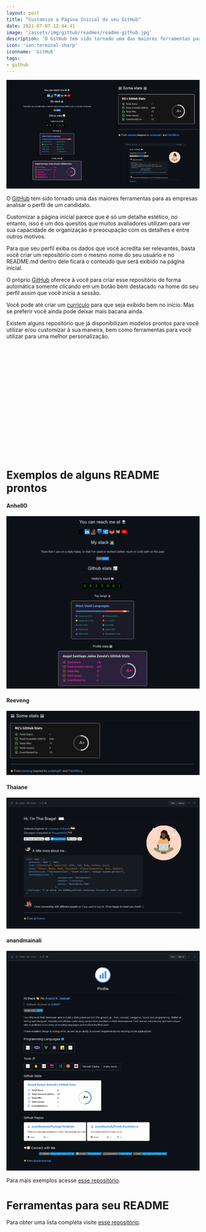 ```yaml
---
layout: post
title: "Customize a Página Inicial do seu GitHub"
date: 2021-07-07 12:44:41
image: '/assets/img/github/readmes/readme-github.jpg'
description: 'O GitHub tem sido tornado uma das maiores ferramentas para as empresas analisar o perfil de um candidato.'
icon: 'ion:terminal-sharp'
iconname: 'GitHub'
tags:
- github
---
```


![Customize a Página Inicial do seu GitHub](/assets/img/github/readmes/readme-github.jpg)

O [GitHub](https://terminalroot.com.br/git) tem sido tornado uma das maiores ferramentas para as empresas analisar o perfil de um candidato.

Customizar a página inicial parece que é só um detalhe estético, no entanto, isso é um dos quesitos que muitos avaliadores utilizam para ver sua capacidade de organização e preocupação com os detalhes e entre outros motivos.

Para que seu perfil exiba os dados que você acredita ser relevantes, basta você criar um repositório com o mesmo nome do seu usuário e no README.md dentro dele ficará o conteúdo que será exibido na página inicial.

O próprio [GitHub](https://github.com/) oferece à você para criar esse repositório de forma automática somente clicando em um botão bem destacado na home do seu perfil assim que você inicia a sessão.

Você pode até criar um [currículo](https://terminalroot.com.br/2020/10/crie-seu-curriculo-com-gitconnected.html) para que seja exibido bem no início. Mas se preferir você ainda pode deixar mais bacana ainda.

Existem alguns repositório que já disponibilizam modelos prontos para você utilizar e/ou customizar à sua maneira, bem como ferramentas para você utilizar para uma melhor personalização.

<!-- QUADRADO -->
<script async src="//pagead2.googlesyndication.com/pagead/js/adsbygoogle.js"></script>
<ins class="adsbygoogle"
style="display:inline-block;width:336px;height:280px"
data-ad-client="ca-pub-2838251107855362"
data-ad-slot="5351066970"></ins>
<script>
(adsbygoogle = window.adsbygoogle || []).push({});
</script>


# Exemplos de alguns README prontos

#### AnhellO
![AnhellO](/assets/img/github/readmes/01-AnhellO.png)

#### Reeveng
![Reeveng](/assets/img/github/readmes/02-Reeveng.png)

#### Thaiane
![Thaiane](/assets/img/github/readmes/03-Thaiane.png)

#### anandmainali
![anandmainali](/assets/img/github/readmes/04-anandmainali.png)


Para mais exemplos acesse [esse repositório](https://github.com/kautukkundan/Awesome-Profile-README-templates).

# Ferramentas para seu README
Para obter uma lista completa visite [esse repositório](https://github.com/matiassingers/awesome-readme).


